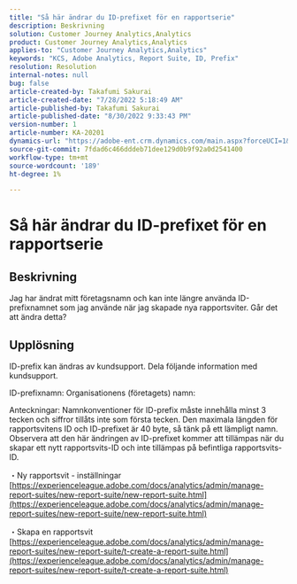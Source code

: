 ```yaml
---
title: "Så här ändrar du ID-prefixet för en rapportserie"
description: Beskrivning
solution: Customer Journey Analytics,Analytics
product: Customer Journey Analytics,Analytics
applies-to: "Customer Journey Analytics,Analytics"
keywords: "KCS, Adobe Analytics, Report Suite, ID, Prefix"
resolution: Resolution
internal-notes: null
bug: false
article-created-by: Takafumi Sakurai
article-created-date: "7/28/2022 5:18:49 AM"
article-published-by: Takafumi Sakurai
article-published-date: "8/30/2022 9:33:43 PM"
version-number: 1
article-number: KA-20201
dynamics-url: "https://adobe-ent.crm.dynamics.com/main.aspx?forceUCI=1&pagetype=entityrecord&etn=knowledgearticle&id=373311bf-340e-ed11-82e5-000d3a379369"
source-git-commit: 7fdad6c466dddeb71dee129d0b9f92a0d2541400
workflow-type: tm+mt
source-wordcount: '189'
ht-degree: 1%

---
```


# Så här ändrar du ID-prefixet för en rapportserie

## Beskrivning

Jag har ändrat mitt företagsnamn och kan inte längre använda ID-prefixnamnet som jag använde när jag skapade nya rapportsviter. Går det att ändra detta?

## Upplösning


ID-prefix kan ändras av kundsupport. Dela följande information med kundsupport.

ID-prefixnamn: Organisationens (företagets) namn:

Anteckningar: Namnkonventioner för ID-prefix måste innehålla minst 3 tecken och siffror tillåts inte som första tecken. Den maximala längden för rapportsvitens ID och ID-prefixet är 40 byte, så tänk på ett lämpligt namn. Observera att den här ändringen av ID-prefixet kommer att tillämpas när du skapar ett nytt rapportsvits-ID och inte tillämpas på befintliga rapportsvits-ID.

・Ny rapportsvit - inställningar
[https://experienceleague.adobe.com/docs/analytics/admin/manage-report-suites/new-report-suite/new-report-suite.html](https://experienceleague.adobe.com/docs/analytics/admin/manage-report-suites/new-report-suite/new-report-suite.html)

・Skapa en rapportsvit
[https://experienceleague.adobe.com/docs/analytics/admin/manage-report-suites/new-report-suite/t-create-a-report-suite.html](https://experienceleague.adobe.com/docs/analytics/admin/manage-report-suites/new-report-suite/t-create-a-report-suite.html)
